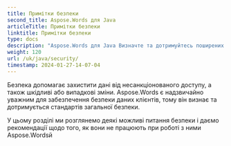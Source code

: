 ```yaml
---
title: Примітки безпеки
second_title: Aspose.Words для Java
articleTitle: Примітки безпеки
linktitle: Примітки безпеки
type: docs
description: "Aspose.Words для Java Визначте та дотримуйтесь поширених стандартів безпеки для забезпечення високого рівня безпеки даних. Як уникнути їх."
weight: 120
url: /uk/java/security/
timestamp: 2024-01-27-14-07-04
---
```


Безпека допомагає захистити дані від несанкціонованого доступу, а також шкідливі або випадкові зміни. Aspose.Words є надзвичайно уважним для забезпечення безпеки даних клієнтів, тому він визнає та дотримується стандартів загальної безпеки.

У цьому розділі ми розглянемо деякі можливі питання безпеки і даємо рекомендації щодо того, як вони не працюють при роботі з ними Aspose.Wordsй
